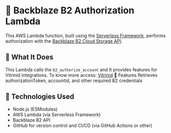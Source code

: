# 🔐 Backblaze B2 Authorization Lambda

This AWS Lambda function, built using the [Serverless Framework](https://www.serverless.com/), performs authorization with the [Backblaze B2 Cloud Storage API](https://www.backblaze.com/b2/docs/).

## 🚀 What It Does
This Lambda calls the `b2_authorize_account` and It provides features for Vitrinid integrations. To know more access: [Vitrinid](http://page.vitrinid.com.br/)
🔧 Features
Retrieves authorizationToken, accountId, and other required B2 credentials

## 🧠 Technologies Used
- Node.js (ESModules)
- AWS Lambda (via Serverless Framework)
- Backblaze B2 API
- GitHub for version control and CI/CD (via GitHub Actions or other)
